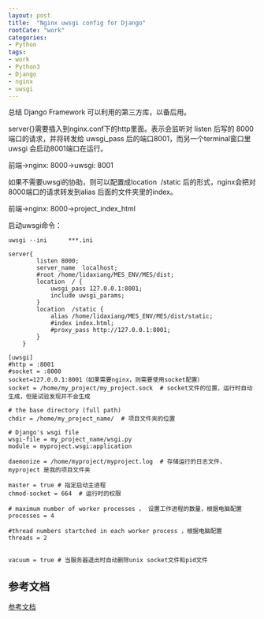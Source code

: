 ```yaml
---
layout: post
title:  "Nginx uwsgi config for Django"
rootCate: "work"
categories:
- Python
tags:
- work
- Python3
- Django
- nginx
- uwsgi
---
```


总结 Django Framework 可以利用的第三方库，以备后用。

<!---more--->

server{}需要插入到nginx.conf下的http里面。表示会监听对 listen 后写的 8000 端口的请求，并将转发给 uwsgi_pass 后的端口8001，而另一个terminal窗口里uwsgi 会启动8001端口在运行。

前端->nginx: 8000->uwsgi: 8001

如果不需要uwsgi的协助，则可以配置成location  /static 后的形式，nginx会把对8000端口的请求转发到alias 后面的文件夹里的index。

前端->nginx: 8000->project_index_html

启动uwsgi命令：
```
uwsgi --ini      ***.ini
```
```
server{
		listen 8000;
		server_name  localhost;
		#root /home/lidaxiang/MES_ENV/MES/dist;		
		location  / { 
		    uwsgi_pass 127.0.0.1:8001;
		    include uwsgi_params;	    
		}
		location  /static {
		    alias /home/lidaxiang/MES_ENV/MES/dist/static;
		    #index index.html;
		    #proxy_pass http://127.0.0.1:8001;
		}
	}
```

```
[uwsgi]
#http = :8001
#socket = :8000
socket=127.0.0.1:8001（如果需要nginx，则需要使用socket配置）
socket = /home/my_project/my_project.sock  # socket文件的位置，运行时自动生成，但是试验发现并不会生成

# the base directory (full path)
chdir = /home/my_project_name/  # 项目文件夹的位置

# Django's wsgi file
wsgi-file = my_project_name/wsgi.py
module = myproject.wsgi:application

daemonize = /home/myproject/myproject.log  # 存储运行的日志文件， myproject 是我的项目文件夹

master = true # 指定启动主进程
chmod-socket = 664  # 运行时的权限

# maximum number of worker processes ， 设置工作进程的数量，根据电脑配置
processes = 4

#thread numbers startched in each worker process ，根据电脑配置
threads = 2


vacuum = true # 当服务器退出时自动删除unix socket文件和pid文件
```

## 参考文档

[参考文档](https://www.cnblogs.com/Erick-L/p/7066455.html)
